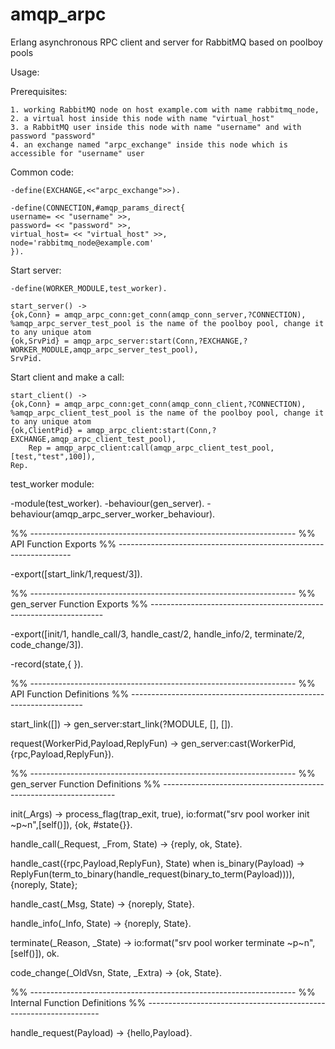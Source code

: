 amqp_arpc
=========

Erlang asynchronous RPC client and server for RabbitMQ based on poolboy pools

Usage:

Prerequisites:

    1. working RabbitMQ node on host example.com with name rabbitmq_node,
    2. a virtual host inside this node with name "virtual_host"
    3. a RabbitMQ user inside this node with name "username" and with password "password"
    4. an exchange named "arpc_exchange" inside this node which is accessible for "username" user

Common code:

    -define(EXCHANGE,<<"arpc_exchange">>).

    -define(CONNECTION,#amqp_params_direct{
	username= << "username" >>,
	password= << "password" >>,
	virtual_host= << "virtual_host" >>,
	node='rabbitmq_node@example.com'
    }).

Start server:

    -define(WORKER_MODULE,test_worker).
    
    start_server() ->
	{ok,Conn} = amqp_arpc_conn:get_conn(amqp_conn_server,?CONNECTION),
	%amqp_arpc_server_test_pool is the name of the poolboy pool, change it to any unique atom
	{ok,SrvPid} = amqp_arpc_server:start(Conn,?EXCHANGE,?WORKER_MODULE,amqp_arpc_server_test_pool),
	SrvPid.

Start client and make a call:

    start_client() ->
	{ok,Conn} = amqp_arpc_conn:get_conn(amqp_conn_client,?CONNECTION),
	%amqp_arpc_client_test_pool is the name of the poolboy pool, change it to any unique atom
	{ok,ClientPid} = amqp_arpc_client:start(Conn,?EXCHANGE,amqp_arpc_client_test_pool),
        Rep = amqp_arpc_client:call(amqp_arpc_client_test_pool,[test,"test",100]),
	Rep.

test_worker module:

-module(test_worker).
-behaviour(gen_server).
-behaviour(amqp_arpc_server_worker_behaviour).

%% ------------------------------------------------------------------
%% API Function Exports
%% ------------------------------------------------------------------

-export([start_link/1,request/3]).

%% ------------------------------------------------------------------
%% gen_server Function Exports
%% ------------------------------------------------------------------

-export([init/1, handle_call/3, handle_cast/2, handle_info/2,
         terminate/2, code_change/3]).

-record(state,{
}).

%% ------------------------------------------------------------------
%% API Function Definitions
%% ------------------------------------------------------------------

start_link([]) ->
    gen_server:start_link(?MODULE, [], []).

request(WorkerPid,Payload,ReplyFun) ->
    gen_server:cast(WorkerPid,{rpc,Payload,ReplyFun}).

%% ------------------------------------------------------------------
%% gen_server Function Definitions
%% ------------------------------------------------------------------

init(_Args) ->
    process_flag(trap_exit, true),
    io:format("srv pool worker init ~p~n",[self()]),
    {ok, #state{}}.

handle_call(_Request, _From, State) ->
    {reply, ok, State}.

handle_cast({rpc,Payload,ReplyFun}, State) when is_binary(Payload) ->
    ReplyFun(term_to_binary(handle_request(binary_to_term(Payload)))),
    {noreply, State};

handle_cast(_Msg, State) ->
    {noreply, State}.

handle_info(_Info, State) ->
    {noreply, State}.

terminate(_Reason, _State) ->
    io:format("srv pool worker terminate ~p~n",[self()]),
    ok.

code_change(_OldVsn, State, _Extra) ->
    {ok, State}.

%% ------------------------------------------------------------------
%% Internal Function Definitions
%% ------------------------------------------------------------------

handle_request(Payload) ->
    {hello,Payload}.
